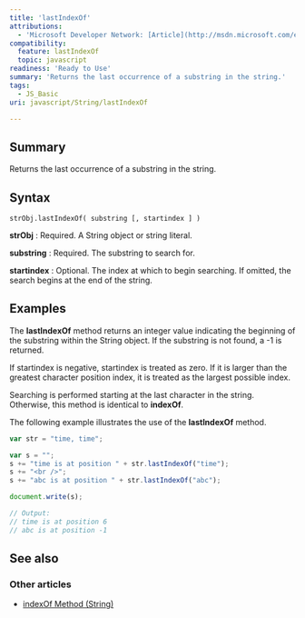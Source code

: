 ```yaml
---
title: 'lastIndexOf'
attributions:
  - 'Microsoft Developer Network: [Article](http://msdn.microsoft.com/en-us/library/ie/6d20k718(v=vs.94).aspx)'
compatibility:
  feature: lastIndexOf
  topic: javascript
readiness: 'Ready to Use'
summary: 'Returns the last occurrence of a substring in the string.'
tags:
  - JS_Basic
uri: javascript/String/lastIndexOf

---
```

## Summary

Returns the last occurrence of a substring in the string.

## Syntax

    strObj.lastIndexOf( substring [, startindex ] )

**strObj**
:   Required. A String object or string literal.

**substring**
:   Required. The substring to search for.

**startindex**
:   Optional. The index at which to begin searching. If omitted, the search begins at the end of the string.

## Examples

The **lastIndexOf** method returns an integer value indicating the beginning of the substring within the String object. If the substring is not found, a -1 is returned.

If startindex is negative, startindex is treated as zero. If it is larger than the greatest character position index, it is treated as the largest possible index.

Searching is performed starting at the last character in the string. Otherwise, this method is identical to **indexOf**.

The following example illustrates the use of the **lastIndexOf** method.

``` js
var str = "time, time";

var s = "";
s += "time is at position " + str.lastIndexOf("time");
s += "<br />";
s += "abc is at position " + str.lastIndexOf("abc");

document.write(s);

// Output:
// time is at position 6
// abc is at position -1
```

## See also

### Other articles

-   [indexOf Method (String)](/javascript/String/indexOf)

